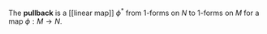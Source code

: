 The **pullback** is a [[linear map]] $\phi^*$ from 1-forms on $N$ to 1-forms on $M$ for a map $\phi : M \to N$.